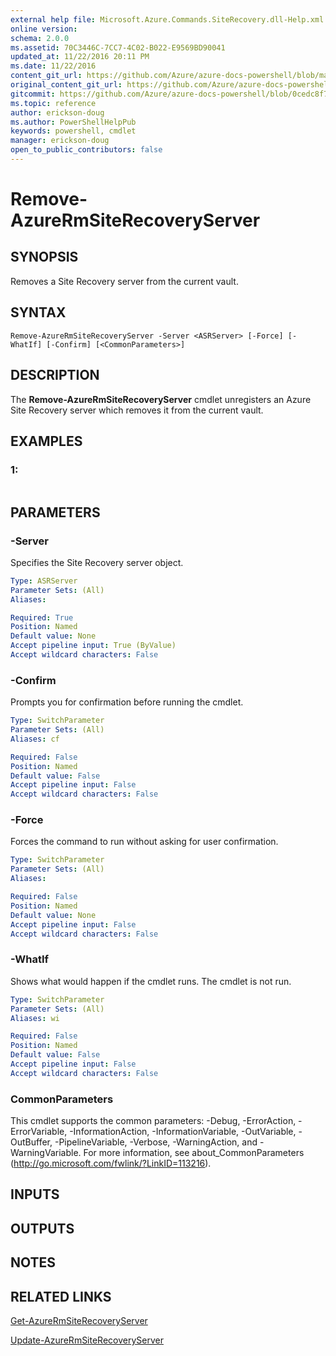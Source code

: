 ```yaml
---
external help file: Microsoft.Azure.Commands.SiteRecovery.dll-Help.xml
online version:
schema: 2.0.0
ms.assetid: 70C3446C-7CC7-4C02-B022-E9569BD90041
updated_at: 11/22/2016 20:11 PM
ms.date: 11/22/2016
content_git_url: https://github.com/Azure/azure-docs-powershell/blob/master/azureps-cmdlets-docs/ResourceManager/AzureRM.SiteRecovery/v2.1.0/Remove-AzureRmSiteRecoveryServer.md
original_content_git_url: https://github.com/Azure/azure-docs-powershell/blob/master/azureps-cmdlets-docs/ResourceManager/AzureRM.SiteRecovery/v2.1.0/Remove-AzureRmSiteRecoveryServer.md
gitcommit: https://github.com/Azure/azure-docs-powershell/blob/0cedc8f73bc96cf5ac4c69144e17b3de601fd3cc
ms.topic: reference
author: erickson-doug
ms.author: PowerShellHelpPub
keywords: powershell, cmdlet
manager: erickson-doug
open_to_public_contributors: false
---
```


# Remove-AzureRmSiteRecoveryServer

## SYNOPSIS
Removes a Site Recovery server from the current vault.

## SYNTAX

```
Remove-AzureRmSiteRecoveryServer -Server <ASRServer> [-Force] [-WhatIf] [-Confirm] [<CommonParameters>]
```

## DESCRIPTION
The **Remove-AzureRmSiteRecoveryServer** cmdlet unregisters an Azure Site Recovery server which removes it from the current vault.

## EXAMPLES

### 1:
```

```

## PARAMETERS

### -Server
Specifies the Site Recovery server object.

```yaml
Type: ASRServer
Parameter Sets: (All)
Aliases: 

Required: True
Position: Named
Default value: None
Accept pipeline input: True (ByValue)
Accept wildcard characters: False
```

### -Confirm
Prompts you for confirmation before running the cmdlet.

```yaml
Type: SwitchParameter
Parameter Sets: (All)
Aliases: cf

Required: False
Position: Named
Default value: False
Accept pipeline input: False
Accept wildcard characters: False
```

### -Force
Forces the command to run without asking for user confirmation.

```yaml
Type: SwitchParameter
Parameter Sets: (All)
Aliases: 

Required: False
Position: Named
Default value: None
Accept pipeline input: False
Accept wildcard characters: False
```

### -WhatIf
Shows what would happen if the cmdlet runs.
The cmdlet is not run.

```yaml
Type: SwitchParameter
Parameter Sets: (All)
Aliases: wi

Required: False
Position: Named
Default value: False
Accept pipeline input: False
Accept wildcard characters: False
```

### CommonParameters
This cmdlet supports the common parameters: -Debug, -ErrorAction, -ErrorVariable, -InformationAction, -InformationVariable, -OutVariable, -OutBuffer, -PipelineVariable, -Verbose, -WarningAction, and -WarningVariable. For more information, see about_CommonParameters (http://go.microsoft.com/fwlink/?LinkID=113216).

## INPUTS

## OUTPUTS

## NOTES

## RELATED LINKS

[Get-AzureRmSiteRecoveryServer](./Get-AzureRmSiteRecoveryServer.md)

[Update-AzureRmSiteRecoveryServer](./Update-AzureRmSiteRecoveryServer.md)


